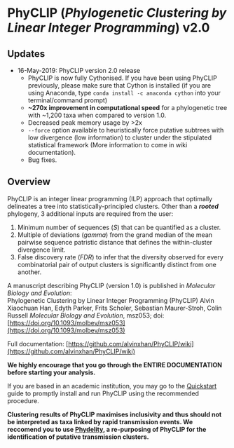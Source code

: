 # PhyCLIP (_Phylogenetic Clustering by Linear Integer Programming_) v2.0

## Updates  

* 16-May-2019: PhyCLIP version 2.0 release  
  * PhyCLIP is now fully Cythonised. If you have been using PhyCLIP previously, please make sure that Cython is installed (if you are using Anaconda, type ```conda install -c anaconda cython``` into your terminal/command prompt)
  * **~270x improvement in computational speed** for a phylogenetic tree with ~1,200 taxa when compared to version 1.0.  
  * Decreased peak memory usage by >2x  
  * ```--force``` option available to heuristically force putative subtrees with low divergence (low information) to cluster under the stipulated statistical framework (More information to come in wiki documentation).  
  * Bug fixes.  

## Overview  

PhyCLIP is an integer linear programming (ILP) approach that optimally delineates a tree into statistically-principled clusters. Other than a **_rooted_** phylogeny, 3 additional inputs are required from the user: 
1. Minimum number of sequences (_S_) that can be quantified as a cluster.
2. Multiple of deviations (_gamma_) from the grand median of the mean pairwise sequence patristic distance that defines the within-cluster divergence limit. 
3. False discovery rate (_FDR_) to infer that the diversity observed for every combinatorial pair of output clusters is significantly distinct from one another.

A manuscript describing PhyCLIP (version 1.0) is published in *Molecular Biology and Evolution*:  
Phylogenetic Clustering by Linear Integer Programming (PhyCLIP)
Alvin Xiaochuan Han, Edyth Parker, Frits Scholer, Sebastian Maurer-Stroh, Colin Russell
*Molecular Biology and Evolution*, msz053; doi: [https://doi.org/10.1093/molbev/msz053](https://doi.org/10.1093/molbev/msz053)

Full documentation: 
[https://github.com/alvinxhan/PhyCLIP/wiki](https://github.com/alvinxhan/PhyCLIP/wiki)

**We highly encourage that you go through the ENTIRE DOCUMENTATION before starting your analysis.**

If you are based in an academic institution, you may go to the [Quickstart](https://github.com/alvinxhan/PhyCLIP/wiki/I.-Quickstart-(Beginners)) guide to promptly install and run PhyCLIP using the recommended procedure.  

**Clustering results of PhyCLIP maximises inclusivity and thus should not be interpreted as taxa linked by rapid transmission events. We reccomend you to use [Phydelity](https://github.com/alvinxhan/Phydelity), a re-purposing of PhyCLIP for the identification of putative transmission clusters.**  
